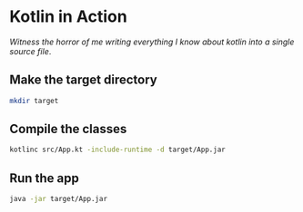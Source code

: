 # Kotlin in Action

*Witness the horror of me writing everything I know about kotlin into a single source file*.

## Make the target directory

```bash
mkdir target
```

## Compile the classes

```bash
kotlinc src/App.kt -include-runtime -d target/App.jar
```

## Run the app

```bash
java -jar target/App.jar
```
